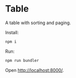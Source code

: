 # Table

A table with sorting and paging.

Install:
```sh
npm i
```

Run:
```sh
npm run bundler
```

Open <http://localhost:8000/>.